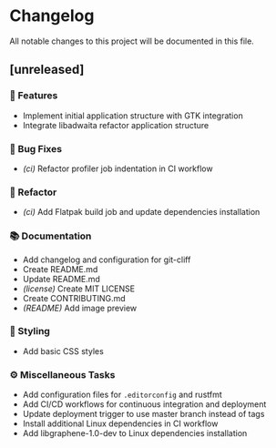 # Changelog

All notable changes to this project will be documented in this file.

## [unreleased]

### 🚀 Features

- Implement initial application structure with GTK integration
- Integrate libadwaita refactor application structure

### 🐛 Bug Fixes

- *(ci)* Refactor profiler job indentation in CI workflow

### 🚜 Refactor

- *(ci)* Add Flatpak build job and update dependencies installation

### 📚 Documentation

- Add changelog and configuration for git-cliff
- Create README.md
- Update README.md
- *(license)* Create MIT LICENSE
- Create CONTRIBUTING.md
- *(README)* Add image preview

### 🎨 Styling

- Add basic CSS styles

### ⚙️ Miscellaneous Tasks

- Add configuration files for `.editorconfig` and rustfmt
- Add CI/CD workflows for continuous integration and deployment
- Update deployment trigger to use master branch instead of tags
- Install additional Linux dependencies in CI workflow
- Add libgraphene-1.0-dev to Linux dependencies installation

<!-- generated by git-cliff -->
